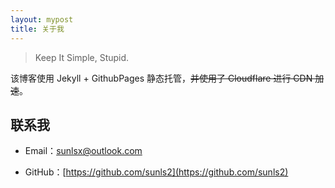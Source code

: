 ```yaml
---
layout: mypost
title: 关于我
---
```


> Keep It Simple, Stupid.

该博客使用 Jekyll + GithubPages 静态托管，~~并使用了 Cloudflare 进行 CDN 加速~~。

## 联系我

- Email：sunlsx@outlook.com

- GitHub：[https://github.com/sunls2](https://github.com/sunls2)

